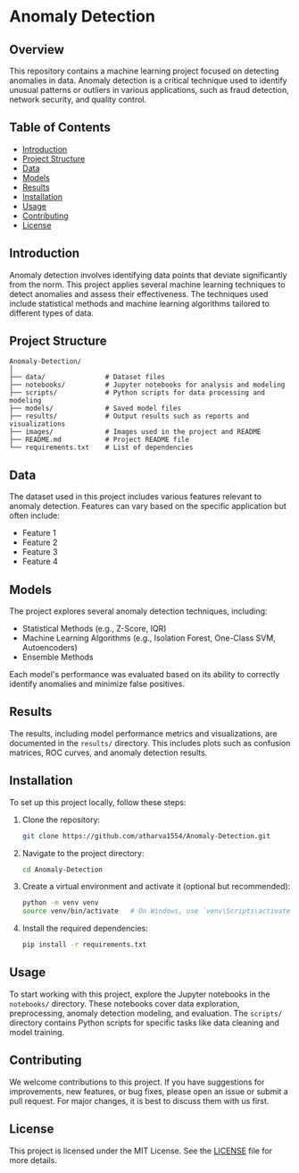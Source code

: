 # Anomaly Detection



## Overview

This repository contains a machine learning project focused on detecting anomalies in data. Anomaly detection is a critical technique used to identify unusual patterns or outliers in various applications, such as fraud detection, network security, and quality control.

## Table of Contents

- [Introduction](#introduction)
- [Project Structure](#project-structure)
- [Data](#data)
- [Models](#models)
- [Results](#results)
- [Installation](#installation)
- [Usage](#usage)
- [Contributing](#contributing)
- [License](#license)

## Introduction

Anomaly detection involves identifying data points that deviate significantly from the norm. This project applies several machine learning techniques to detect anomalies and assess their effectiveness. The techniques used include statistical methods and machine learning algorithms tailored to different types of data.

## Project Structure

```
Anomaly-Detection/
│
├── data/               # Dataset files
├── notebooks/          # Jupyter notebooks for analysis and modeling
├── scripts/            # Python scripts for data processing and modeling
├── models/             # Saved model files
├── results/            # Output results such as reports and visualizations
├── images/             # Images used in the project and README
├── README.md           # Project README file
└── requirements.txt    # List of dependencies
```

## Data

The dataset used in this project includes various features relevant to anomaly detection. Features can vary based on the specific application but often include:

- Feature 1
- Feature 2
- Feature 3
- Feature 4

## Models

The project explores several anomaly detection techniques, including:

- Statistical Methods (e.g., Z-Score, IQR)
- Machine Learning Algorithms (e.g., Isolation Forest, One-Class SVM, Autoencoders)
- Ensemble Methods

Each model's performance was evaluated based on its ability to correctly identify anomalies and minimize false positives.



## Results

The results, including model performance metrics and visualizations, are documented in the `results/` directory. This includes plots such as confusion matrices, ROC curves, and anomaly detection results.



## Installation

To set up this project locally, follow these steps:

1. Clone the repository:
   ```sh
   git clone https://github.com/atharva1554/Anomaly-Detection.git
   ```

2. Navigate to the project directory:
   ```sh
   cd Anomaly-Detection
   ```

3. Create a virtual environment and activate it (optional but recommended):
   ```sh
   python -m venv venv
   source venv/bin/activate   # On Windows, use `venv\Scripts\activate`
   ```

4. Install the required dependencies:
   ```sh
   pip install -r requirements.txt
   ```

## Usage

To start working with this project, explore the Jupyter notebooks in the `notebooks/` directory. These notebooks cover data exploration, preprocessing, anomaly detection modeling, and evaluation. The `scripts/` directory contains Python scripts for specific tasks like data cleaning and model training.

## Contributing

We welcome contributions to this project. If you have suggestions for improvements, new features, or bug fixes, please open an issue or submit a pull request. For major changes, it is best to discuss them with us first.

## License

This project is licensed under the MIT License. See the [LICENSE](LICENSE) file for more details.

